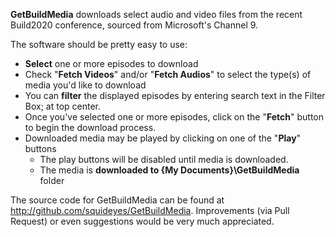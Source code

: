 **GetBuildMedia** downloads select audio and video files from the recent Build2020 conference, sourced from Microsoft's Channel 9.  

The software should be pretty easy to use:  

* **Select** one or more episodes to download
* Check "**Fetch Videos**" and/or "**Fetch Audios**" to select the type(s) of media you'd like to download
* You can **filter** the displayed episodes by entering search text in the Filter Box; at top center.
* Once you've selected one or more episodes, click on the "**Fetch**" button to begin the download process.
* Downloaded media may be played by clicking on one of the "**Play**" buttons
    * The play buttons will be disabled until media is downloaded.
    * The media is **downloaded to \{My Documents}\GetBuildMedia** folder

The source code for GetBuildMedia can be found at http://github.com/squideyes/GetBuildMedia.  Improvements (via Pull Request) or even suggestions would be very much appreciated.
